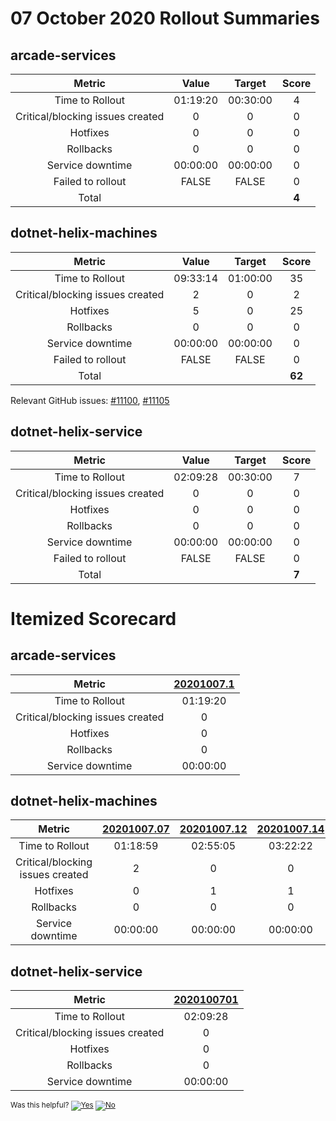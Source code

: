 # 07 October 2020 Rollout Summaries

## arcade-services

|              Metric              |   Value  |  Target  |   Score   |
|:--------------------------------:|:--------:|:--------:|:---------:|
| Time to Rollout                  | 01:19:20 | 00:30:00 |     4     |
| Critical/blocking issues created |     0    |    0     |     0     |
| Hotfixes                         |     0    |    0     |     0     |
| Rollbacks                        |     0    |    0     |     0     |
| Service downtime                 | 00:00:00 | 00:00:00 |     0     |
| Failed to rollout                |   FALSE  |   FALSE  |     0     |
| Total                            |          |          |   **4**   |


## dotnet-helix-machines

|              Metric              |   Value  |  Target  |   Score   |
|:--------------------------------:|:--------:|:--------:|:---------:|
| Time to Rollout                  | 09:33:14 | 01:00:00 |     35     |
| Critical/blocking issues created |     2    |    0     |     2     |
| Hotfixes                         |     5    |    0     |     25     |
| Rollbacks                        |     0    |    0     |     0     |
| Service downtime                 | 00:00:00 | 00:00:00 |     0     |
| Failed to rollout                |   FALSE  |   FALSE  |     0     |
| Total                            |          |          |   **62**   |

Relevant GitHub issues: [#11100](https://github.com/dotnet/core-eng/issues/11100), [#11105](https://github.com/dotnet/core-eng/issues/11105)
## dotnet-helix-service

|              Metric              |   Value  |  Target  |   Score   |
|:--------------------------------:|:--------:|:--------:|:---------:|
| Time to Rollout                  | 02:09:28 | 00:30:00 |     7     |
| Critical/blocking issues created |     0    |    0     |     0     |
| Hotfixes                         |     0    |    0     |     0     |
| Rollbacks                        |     0    |    0     |     0     |
| Service downtime                 | 00:00:00 | 00:00:00 |     0     |
| Failed to rollout                |   FALSE  |   FALSE  |     0     |
| Total                            |          |          |   **7**   |


# Itemized Scorecard

## arcade-services

| Metric | [20201007.1](https://dev.azure.com/dnceng/7ea9116e-9fac-403d-b258-b31fcf1bb293/_build/results?buildId=844165) |
|:-----:|:-----:|
| Time to Rollout | 01:19:20 |
| Critical/blocking issues created | 0 |
| Hotfixes | 0 |
| Rollbacks | 0 |
| Service downtime | 00:00:00 |


## dotnet-helix-machines

| Metric | [20201007.07](https://dev.azure.com/dnceng/7ea9116e-9fac-403d-b258-b31fcf1bb293/_build/results?buildId=843892) | [20201007.12](https://dev.azure.com/dnceng/7ea9116e-9fac-403d-b258-b31fcf1bb293/_build/results?buildId=843995) | [20201007.14](https://dev.azure.com/dnceng/7ea9116e-9fac-403d-b258-b31fcf1bb293/_build/results?buildId=844239) | [20201007.15](https://dev.azure.com/dnceng/7ea9116e-9fac-403d-b258-b31fcf1bb293/_build/results?buildId=844559) | [20201008.1](https://dev.azure.com/dnceng/7ea9116e-9fac-403d-b258-b31fcf1bb293/_build/results?buildId=845582) | [20201008.13](https://dev.azure.com/dnceng/7ea9116e-9fac-403d-b258-b31fcf1bb293/_build/results?buildId=846244) |
|:-----:|:-----:|:-----:|:-----:|:-----:|:-----:|:-----:|
| Time to Rollout | 01:18:59 | 02:55:05 | 03:22:22 | 00:43:08 | 00:33:25 | 00:40:15 |
| Critical/blocking issues created | 2 | 0 | 0 | 0 | 0 | 0 |
| Hotfixes | 0 | 1 | 1 | 1 | 1 | 1 |
| Rollbacks | 0 | 0 | 0 | 0 | 0 | 0 |
| Service downtime | 00:00:00 | 00:00:00 | 00:00:00 | 00:00:00 | 00:00:00 | 00:00:00 |


## dotnet-helix-service

| Metric | [2020100701](https://dev.azure.com/dnceng/7ea9116e-9fac-403d-b258-b31fcf1bb293/_build/results?buildId=844203) |
|:-----:|:-----:|
| Time to Rollout | 02:09:28 |
| Critical/blocking issues created | 0 |
| Hotfixes | 0 |
| Rollbacks | 0 |
| Service downtime | 00:00:00 |



<!-- Begin Generated Content: Doc Feedback -->
<sub>Was this helpful? [![Yes](https://helix.dot.net/f/ip/5?p=Documentation%5CTeamProcess%5CRollout-Scorecards%5CScorecard_2020-10-07.md)](https://helix.dot.net/f/p/5?p=Documentation%5CTeamProcess%5CRollout-Scorecards%5CScorecard_2020-10-07.md) [![No](https://helix.dot.net/f/in)](https://helix.dot.net/f/n/5?p=Documentation%5CTeamProcess%5CRollout-Scorecards%5CScorecard_2020-10-07.md)</sub>
<!-- End Generated Content-->
